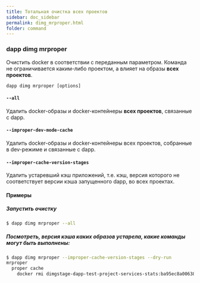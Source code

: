 ```yaml
---
title: Тотальная очистка всех проектов
sidebar: doc_sidebar
permalink: dimg_mrproper.html
folder: command
---
```


### dapp dimg mrproper
Очистить docker в соответствии с переданным параметром. Команда не ограничивается каким-либо проектом, а влияет на образы **всех проектов**.

```
dapp dimg mrproper [options]
```

#### `--all`
Удалить docker-образы и docker-контейнеры **всех проектов**, связанные с dapp.

#### `--improper-dev-mode-cache`
Удалить docker-образы и docker-контейнеры всех проектов, собранные в dev-режиме и связанные с dapp.

#### `--improper-cache-version-stages`
Удалить устаревший кэш приложений, т.е. кэш, версия которого не соответствует версии кэша запущенного dapp, во всех проектах.

#### Примеры

##### Запустить очистку
```bash
$ dapp dimg mrproper --all
```

##### Посмотреть, версия кэша каких образов устарела, какие команды могут быть выполнены:
```bash
$ dapp dimg mrproper --improper-cache-version-stages --dry-run
mrproper
  proper cache
    docker rmi dimgstage-dapp-test-project-services-stats:ba95ec8a00638ddac413a13e303715dd2c93b80295c832af440c04a46f3e8555 dimgstage-dapp-test-project-services-stats:f53af70566ec23fb634800d159425da6e7e61937afa95e4ed8bf531f3503daa6
```
